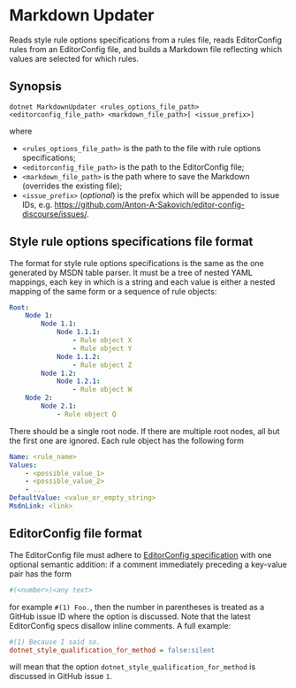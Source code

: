 # Markdown Updater

Reads style rule options specifications from a rules file, reads EditorConfig rules from
an EditorConfig file, and builds a Markdown file reflecting which values are selected for
which rules.

## Synopsis

```
dotnet MarkdownUpdater <rules_options_file_path> <editorconfig_file_path> <markdown_file_path>[ <issue_prefix>]
```

where

* `<rules_options_file_path>` is the path to the file with rule options specifications;
* `<editorconfig_file_path>` is the path to the EditorConfig file;
* `<markdown_file_path>` is the path where to save the Markdown (overrides the existing file);
* `<issue_prefix>` (_optional_) is the prefix which will be appended to issue IDs, e.g. https://github.com/Anton-A-Sakovich/editor-config-discourse/issues/.

## Style rule options specifications file format

The format for style rule options specifications is the same as the one generated by MSDN
table parser. It must be a tree of nested YAML mappings, each key in which is a string and
each value is either a nested mapping of the same form or a sequence of rule objects:

```yaml
Root:
    Node 1:
        Node 1.1:
            Node 1.1.1:
                - Rule object X
                - Rule object Y
            Node 1.1.2:
                - Rule object Z
        Node 1.2:
            Node 1.2.1:
                - Rule object W
    Node 2:
        Node 2.1:
            - Rule object Q
```

There should be a single root node. If there are multiple root nodes, all but the first one are ignored.
Each rule object has the following form

```yaml
Name: <rule_name>
Values:
    - <possible_value_1>
    - <possible_value_2>
    - ...
DefaultValue: <value_or_empty_string>
MsdnLink: <link>
```

## EditorConfig file format

The EditorConfig file must adhere to [EditorConfig specification](https://spec.editorconfig.org/) with one
optional semantic addition: if a comment immediately preceding a key-value pair has the form

```ini
#(<number>)<any text>
```

for example `#(1) Foo.`, then the number in parentheses is treated as a GitHub issue ID where the option
is discussed. Note that the latest EditorConfig specs disallow inline comments. A full example:

```ini
#(1) Because I said so.
dotnet_style_qualification_for_method = false:silent
```

will mean that the option `dotnet_style_qualification_for_method` is discussed in GitHub issue `1`.
